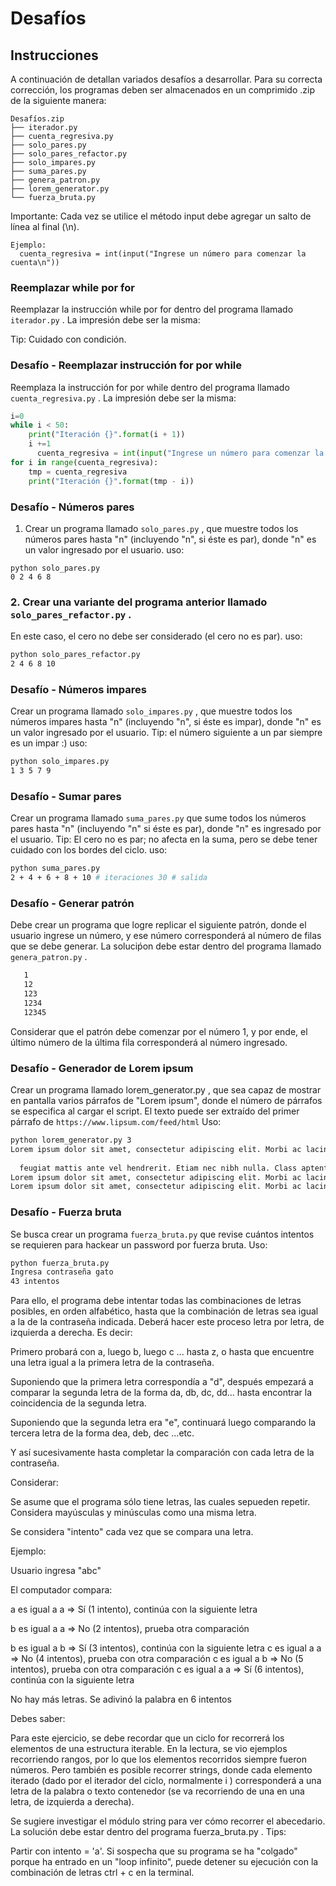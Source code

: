 # Desafíos

## Instrucciones

A continuación de detallan variados desafíos a desarrollar.
Para su correcta corrección, los programas deben ser almacenados en un comprimido .zip de la siguiente
manera:

```
Desafíos.zip
├── iterador.py
├── cuenta_regresiva.py
├── solo_pares.py
├── solo_pares_refactor.py
├── solo_impares.py
├── suma_pares.py
├── genera_patron.py
├── lorem_generator.py
└── fuerza_bruta.py
```
Importante: Cada vez se utilice el método input debe agregar un salto de línea al final (\n). 

```
Ejemplo:
  cuenta_regresiva = int(input("Ingrese un número para comenzar la cuenta\n"))
```

### Reemplazar while por for

Reemplazar la instrucción while por for dentro del programa llamado `iterador.py` . La impresión debe ser la misma:

Tip: Cuidado con condición.

### Desafío - Reemplazar instrucción for por while
Reemplaza la instrucción for por while dentro del programa llamado `cuenta_regresiva.py` . La impresión debe ser la misma:

```python
i=0
while i < 50:
    print("Iteración {}".format(i + 1))
    i +=1
      cuenta_regresiva = int(input("Ingrese un número para comenzar la cuenta\n"))
for i in range(cuenta_regresiva):
    tmp = cuenta_regresiva
    print("Iteración {}".format(tmp - i))
```

### Desafío - Números pares

1. Crear un programa llamado `solo_pares.py` , que muestre todos los números pares hasta "n" (incluyendo "n", si éste es par), donde "n" es un valor ingresado por el usuario.
uso:
```
python solo_pares.py
0 2 4 6 8
```

### 2. Crear una variante del programa anterior llamado ```solo_pares_refactor.py``` .

En este caso, el cero no debe ser considerado (el cero no es par).
uso:

```sh
python solo_pares_refactor.py
2 4 6 8 10
```
### Desafío - Números impares
Crear un programa llamado `solo_impares.py` , que muestre todos los números impares hasta "n" (incluyendo "n", si éste es impar), donde "n" es un valor ingresado por el usuario.
Tip: el número siguiente a un par siempre es un impar :) uso:

```sh
python solo_impares.py
1 3 5 7 9
```

### Desafío - Sumar pares

Crear un programa llamado `suma_pares.py` que sume todos los números pares hasta "n" (incluyendo "n" si éste es par), donde "n" es ingresado por el usuario.
Tip: El cero no es par; no afecta en la suma, pero se debe tener cuidado con los bordes del ciclo. uso: 

```sh
python suma_pares.py
2 + 4 + 6 + 8 + 10 # iteraciones 30 # salida
```

### Desafío - Generar patrón

Debe crear un programa que logre replicar el siguiente patrón, donde el usuario ingrese un número, y ese número corresponderá al número de filas que se debe generar. La soluciṕon debe estar dentro del programa llamado `genera_patron.py` .

```sh
   1
   12
   123
   1234
   12345
```

Considerar que el patrón debe comenzar por el número 1, y por ende, el último número de la última fila corresponderá al número ingresado.

### Desafío - Generador de Lorem ipsum

Crear un programa llamado lorem_generator.py , que sea capaz de mostrar en pantalla varios párrafos de "Lorem ipsum", donde el número de párrafos se especifica al cargar el script.
El texto puede ser extraído del primer párrafo de ```https://www.lipsum.com/feed/html``` Uso: 

```sh
python lorem_generator.py 3
Lorem ipsum dolor sit amet, consectetur adipiscing elit. Morbi ac lacinia nibh, nec faucibus enim. Nullam quis lorem posuere, hendrerit tellus eget, tincidunt ipsum. Nam nulla tortor, elementum in elit nec, fermentum dignissim sapien. Sed a mattis nisi, sit amet dignissim elit. Sed finibus eros sit amet ipsum scelerisque interdum. Curabitur justo nibh, viverra a elit vel, elementum hendrerit erat. Duis
             
  feugiat mattis ante vel hendrerit. Etiam nec nibh nulla. Class aptent taciti sociosqu ad litora torquent per conubia nostra, per inceptos himenaeos.
Lorem ipsum dolor sit amet, consectetur adipiscing elit. Morbi ac lacinia nibh, nec faucibus enim. Nullam quis lorem posuere, hendrerit tellus eget, tincidunt ipsum. Nam nulla tortor, elementum in elit nec, fermentum dignissim sapien. Sed a mattis nisi, sit amet dignissim elit. Sed finibus eros sit amet ipsum scelerisque interdum. Curabitur justo nibh, viverra a elit vel, elementum hendrerit erat. Duis feugiat mattis ante vel hendrerit. Etiam nec nibh nulla. Class aptent taciti sociosqu ad litora torquent per conubia nostra, per inceptos himenaeos.
Lorem ipsum dolor sit amet, consectetur adipiscing elit. Morbi ac lacinia nibh, nec faucibus enim. Nullam quis lorem posuere, hendrerit tellus eget, tincidunt ipsum. Nam nulla tortor, elementum in elit nec, fermentum dignissim sapien. Sed a mattis nisi, sit amet dignissim elit. Sed finibus eros sit amet ipsum scelerisque interdum. Curabitur justo nibh, viverra a elit vel, elementum hendrerit erat. Duis feugiat mattis ante vel hendrerit. Etiam nec nibh nulla. Class aptent taciti sociosqu ad litora torquent per conubia nostra, per inceptos himenaeos.
```

### Desafío - Fuerza bruta

Se busca crear un programa `fuerza_bruta.py` que revise cuántos intentos se requieren para hackear un password por fuerza bruta.
Uso:

```sh
python fuerza_bruta.py
Ingresa contraseña gato
43 intentos
```

Para ello, el programa debe intentar todas las combinaciones de letras posibles, en orden alfabético, hasta que la combinación de letras sea igual a la de la contraseña indicada. Deberá hacer este proceso letra por letra, de izquierda a derecha.
Es decir:

Primero probará con a, luego b, luego c ... hasta z, o hasta que encuentre una letra igual a la primera letra de la contraseña.

Suponiendo que la primera letra correspondía a "d", después empezará a comparar la segunda letra de la forma da, db, dc, dd... hasta encontrar la coincidencia de la segunda letra.

Suponiendo que la segunda letra era "e", continuará luego comparando la tercera letra de la forma dea, deb, dec ...etc.

Y así sucesivamente hasta completar la comparación con cada letra de la contraseña.
          
Considerar:

Se asume que el programa sólo tiene letras, las cuales sepueden repetir. Considera mayúsculas y minúsculas como una misma letra.

Se considera "intento" cada vez que se compara una letra.

Ejemplo:

Usuario ingresa "abc"

El computador compara:

a es igual a a => Sí (1 intento), continúa con la siguiente letra

b es igual a a => No (2 intentos), prueba otra comparación

b es igual a b => Sí (3 intentos), continúa con la siguiente letra c es igual a a => No (4 intentos), prueba con otra comparación c es igual a b => No (5 intentos), prueba con otra comparación c es igual a a => Sí (6 intentos), continúa con la siguiente letra

No hay más letras. Se adivinó la palabra en 6 
intentos

Debes saber:

Para este ejercicio, se debe recordar que un ciclo for recorrerá los elementos de una estructura iterable. En la lectura, se vio ejemplos recorriendo rangos, por lo que los elementos recorridos siempre fueron números. Pero también es posible recorrer strings, donde cada elemento iterado (dado por el iterador del ciclo, normalmente i ) corresponderá a una letra de la palabra o texto contenedor (se va recorriendo de una en una letra, de izquierda a derecha).

Se sugiere investigar el módulo string para ver cómo recorrer el abecedario. La solución debe estar dentro del programa fuerza_bruta.py .
Tips:

Partir con intento = 'a'.
Si sospecha que su programa se ha "colgado" porque ha entrado en un "loop infinito", puede detener su ejecución con la combinación de letras ctrl + c en la terminal.
   